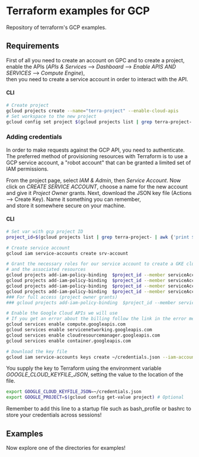 # Terraform examples for GCP 
Repository of terraform's  GCP examples.

## Requirements
First of all you need to create an account on GPC and to create a project,  
enable the APIs (*APIs & Services* --> *Dashboard* --> *Enable APIS AND SERVICES* --> *Compute Engine*),  
then you need to create a service account in order to interact with the API.  
#### CLI
```bash
# Create project
gcloud projects create --name="terra-project" --enable-cloud-apis
# Set workspace to the new project
gcloud config set project $(gcloud projects list | grep terra-project- | awk {'print $1'})
```

### Adding credentials
In order to make requests against the GCP API, you need to authenticate.
The preferred method of provisioning resources with Terraform is to use a GCP service account, 
a "robot account" that can be granted a limited set of IAM permissions.

From the project page, select *IAM & Admin*, then *Service Account*.
Now click on *CREATE SERVICE ACCOUNT*, choose a name for the new account and give it *Project Owner* grants.
Next, download the JSON key file (Actions --> Create Key). Name it something you can remember,  
and store it somewhere secure on your machine.  
#### CLI
```bash
# Set var with gcp project ID
project_id=$(gcloud projects list | grep terra-project- | awk {'print $1'})

# Create service account
gcloud iam service-accounts create srv-account

# Grant the necessary roles for our service account to create a GKE cluster
# and the associated resources
gcloud projects add-iam-policy-binding  $project_id --member serviceAccount:srv-account@$project_id.iam.gserviceaccount.com --role roles/container.admin
gcloud projects add-iam-policy-binding  $project_id --member serviceAccount:srv-account@$project_id.iam.gserviceaccount.com --role roles/compute.admin
gcloud projects add-iam-policy-binding  $project_id --member serviceAccount:srv-account@$project_id.iam.gserviceaccount.com --role roles/iam.serviceAccountUser
gcloud projects add-iam-policy-binding  $project_id --member serviceAccount:srv-account@$project_id.iam.gserviceaccount.com --role roles/resourcemanager.projectIamAdmin
### For full access (project owner grants)
### gcloud projects add-iam-policy-binding  $project_id --member serviceAccount:srv-account@$project_id.iam.gserviceaccount.com --role roles/owner

# Enable the Google Cloud APIs we will use 
# If you get an error about the billing follow the link in the error message
gcloud services enable compute.googleapis.com
gcloud services enable servicenetworking.googleapis.com
gcloud services enable cloudresourcemanager.googleapis.com
gcloud services enable container.googleapis.com

# Download the key file
gcloud iam service-accounts keys create ~/credentials.json --iam-account=srv-account@$project_id.iam.gserviceaccount.com
```

You supply the key to Terraform using the environment variable *GOOGLE_CLOUD_KEYFILE_JSON*, 
setting the value to the location of the file.

``` bash
export GOOGLE_CLOUD_KEYFILE_JSON=~/credentials.json
export GOOGLE_PROJECT=$(gcloud config get-value project) # Optional
```
Remember to add this line to a startup file such as bash_profile or bashrc to store your credentials across sessions!

## Examples
Now explore one of the directories for examples!
